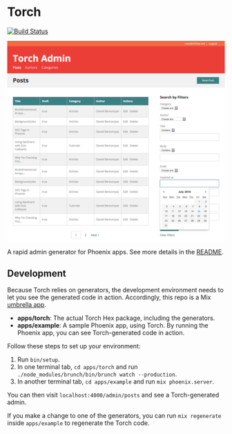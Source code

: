 # Torch

[![Build Status](https://semaphoreci.com/api/v1/projects/b2c7b27b-ce6c-4b1c-b2a4-df3390f80380/870178/badge.svg)](https://semaphoreci.com/ir/torch)

![Screenshot](screenshot.png)

A rapid admin generator for Phoenix apps. See more details in the [README](/apps/torch/README.md).

## Development

Because Torch relies on generators, the development environment needs to let you see the generated code in action. Accordingly, this repo is a Mix [umbrella app](http://elixir-lang.org/getting-started/mix-otp/dependencies-and-umbrella-apps.html).

- **apps/torch**: The actual Torch Hex package, including the generators.
- **apps/example**: A sample Phoenix app, using Torch. By running the Phoenix app, you can see Torch-generated code in action.

Follow these steps to set up your environment:

1. Run `bin/setup`.
2. In one terminal tab, `cd apps/torch` and run `./node_modules/brunch/bin/brunch watch --production`.
3. In another terminal tab, `cd apps/example` and run `mix phoenix.server`.

You can then visit `localhost:4000/admin/posts` and see a Torch-generated admin.

If you make a change to one of the generators, you can run `mix regenerate` inside `apps/example` to regenerate the Torch code.
